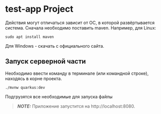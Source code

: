 # test-app Project

Действия могут отличаться зависит от ОС, в которой развёртывается система.
Сначала необходимо поставить maven.
Например, для Linux:
```shell
sudo apt install maven
```
Для Windows - скачать с официального сайта.

## Запуск серверной части

Необходимо ввести команду в терминале (или командной строке), находясь в корне проекта.
```shell script
./mvnw quarkus:dev
```
Подгрузятся все необходимые для запуска файлы
> **_NOTE:_**   Приложение запустится на http://localhost:8080.
